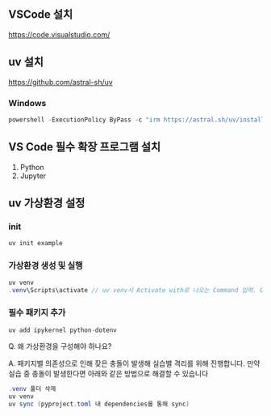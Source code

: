 ## VSCode 설치

https://code.visualstudio.com/

## uv 설치

https://github.com/astral-sh/uv

### Windows

```java
powershell -ExecutionPolicy ByPass -c "irm https://astral.sh/uv/install.ps1 | iex"
```

## VS Code 필수 확장 프로그램 설치

1. Python
2. Jupyter

## uv 가상환경 설정

### init

```java
uv init example
```

### 가상환경 생성 및 실행

```java
uv venv
.venv\Scripts\activate // uv venv시 Activate with로 나오는 Command 입력. OS에 따라 다름
```

### 필수 패키지 추가

```java
uv add ipykernel python-dotenv
```

Q. 왜 가상환경을 구성해야 하나요?

A. 패키지별 의존성으로 인해 잦은 충돌이 발생해 실습별 격리를 위해 진행합니다. 만약 실습 중 충돌이 발생한다면 아래와 같은 방법으로 해결할 수 있습니다
```java
.venv 폴더 삭제
uv venv
uv sync (pyproject.toml 내 dependencies를 통해 sync)
```